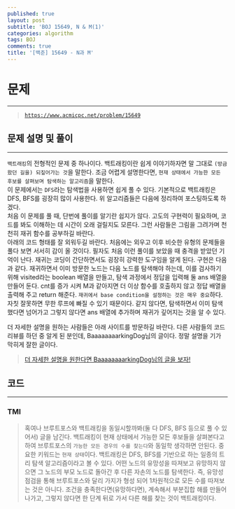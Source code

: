 ```yaml
---
published: true
layout: post
subtitle: 'BOJ 15649, N & M(1)'
categories: algorithm
tags: BOJ
comments: true
title: '[백준] 15649 - N과 M'
---
```

# **문제**
---
> [`https://www.acmicpc.net/problem/15649`](https://www.acmicpc.net/problem/15649)

## **문제 설명 및 풀이**
---
`백트래킹`의 전형적인 문제 중 하나이다. 백트래킹이란 쉽게 이야기하자면 말 그대로 `(방금 왔던 길을) 되짚어가는 것`을 말한다. 조금 어렵게 설명한다면, `현재 상태에서 가능한 모든 후보를 살펴보며 탐색하는 알고리즘`을 말한다.  
이 문제에서는 `DFS`라는 탐색법을 사용하면 쉽게 풀 수 있다. 기본적으로 백트래킹은 DFS, BFS를 굉장히 많이 사용한다. 위 알고리즘들은 다음에 정리하여 포스팅하도록 하겠다.  
처음 이 문제를 풀 때, 단번에 풀이를 알기란 쉽지가 않다. 고도의 구현력이 필요하며, 코드를 봐도 이해하는 데 시간이 오래 걸릴지도 모른다. 그런 사람들은 그림을 그려가며 천천히 재귀 함수를 공부하길 바란다.  
아래의 코드 형태를 잘 외워두길 바란다. 처음에는 외우고 이후 비슷한 유형의 문제들을 풀다 보면 서서히 감이 올 것이다. 필자도 처음 이런 풀이를 보았을 때 충격을 받았던 기억이 난다. 재귀는 코딩이 간단하면서도 굉장히 강력한 도구임을 알게 된다.
구현은 다음과 같다. 재귀하면서 이미 방문한 노드는 다음 노드를 탐색해야 하는데, 이를 검사하기 위해 visited라는 boolean 배열을 만들고, 탐색 과정에서 정답을 입력해 둘 ans 배열을 만들어 둔다. cnt를 증가 시켜 M과 같아지면 더 이상 함수를 호출하지 않고 정답 배열을 출력해 주고 return 해준다. `재귀에서 base condition을 설정하는 것은 매우 중요`하다. 자칫 잘못하면 무한 루프에 빠질 수 있기 때문이다. 같지 않다면, 탐색하면서 이미 탐색했다면 넘어가고 그렇지 않다면 ans 배열에 추가하며 재귀가 깊어지는 것을 알 수 있다.  

더 자세한 설명을 원하는 사람들은 아래 사이트를 방문하길 바란다. 다른 사람들의 코드 리뷰를 하던 중 알게 된 분인데, BaaaaaaaarkingDog님의 글이다. 정말 설명을 기가 막히게 잘한 글이다. 
> [더 자세한 설명을 원한다면 BaaaaaaaarkingDog님의 글을 보자!](https://blog.encrypted.gg/945)

## **코드**
---
<script src="https://gist.github.com/sundongkim-dev/88b7235cb52cae3097e56b9356497012.js"></script>

### TMI
> 혹여나 브루트포스와 백트래킹을 동일시할까봐(둘 다 DFS, BFS 등으로 풀 수 있어서) 글을 남긴다. 백트래킹이 현재 상태에서 가능한 모든 후보들을 살펴본다고 하여 브루트포스의 `가능한 모든 경우의 수를 찾는다`와 동일학 생각하면 안된다. 중요한 키워드는 `현재 상태`이다. 백트래킹은 DFS, BFS를 기반으로 하는 일종의 트리 탐색 알고리즘이라고 볼 수 있다. 어떤 노드의 유망성을 따져보고 유망하지 않으면 그 노드의 부모 노드로 돌아간 후 다른 자손의 노드를 탐색한다. 즉, 유망성 점검을 통해 브루트포스와 달리 가지가 형성 되어 1차원적으로 모든 수를 따져보는 것은 아니다. 조건을 충족한다면(유망하다면), 계속해서 부분집합 해를 만들어나가고, 그렇지 않다면 한 단계 뒤로 가서 다른 해를 찾는 것이 백트래킹이다. 